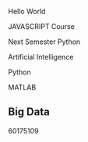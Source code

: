 Hello World

JAVASCRIPT Course

Next Semester Python

Artificial Intelligence

Python

MATLAB 
## Big Data

60175109 
